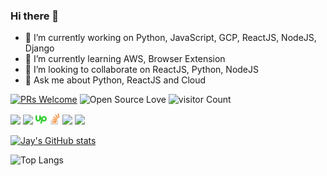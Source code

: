 ### Hi there 👋

- 🔭 I’m currently working on Python, JavaScript, GCP, ReactJS, NodeJS, Django
- 🌱 I’m currently learning AWS, Browser Extension
- 👯 I’m looking to collaborate on ReactJS, Python, NodeJS
- 💬 Ask me about Python, ReactJS and Cloud

[![PRs Welcome](https://img.shields.io/badge/PRs-welcome-brightgreen.svg?style=flat&logo=github)](https://github.com/jp9573)  ![Open Source Love](https://badges.frapsoft.com/os/v2/open-source.svg?v=103) ![visitor Count](https://visitor-badge.laobi.icu/badge?page_id=jp9573.jp9573)


[<img src="https://img.icons8.com/color/48/000000/contract-job.png" width="3.5%"/>](https://jaypatel.co.in/)
[<img src="https://img.icons8.com/color/48/000000/linkedin.png" width="3.5%"/>](https://www.linkedin.com/in/jay-patel-17438695)
[<img src="/assets/upwork.svg" width="3.5%"/>](https://www.upwork.com/o/profiles/users/_~01ccd1066d409f2b4d/)
[<img src="/assets/stackoverflow.svg" width="3.5%"/>](https://stackoverflow.com/users/6202039/jay-patel)
[<img src="https://img.icons8.com/color/48/000000/medium.png" width="3.5%"/>](https://medium.com/@jp9573)
<a href="mailto:jp9573@gmail.com"> <img src="https://img.icons8.com/fluent/48/000000/gmail.png" width="3.5%"/> </a>


[![Jay's GitHub stats](https://github-readme-stats.vercel.app/api?username=jp9573)](https://github.com/anuraghazra/github-readme-stats)

![Top Langs](https://github-readme-stats.vercel.app/api/top-langs/?username=jp9573&langs_count=8&layout=compact)

